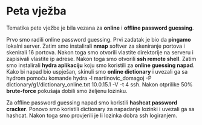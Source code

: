 # Peta vježba

Tematika pete vježbe je bila vezana za **online** i **offline password guessing**.

Prvo smo radili online password guessing.
Prvi zadatak je bio da **pingamo** lokalni server.
Zatim smo instalirali **nmap** softver za skeniranje portova i skenirali 16 portova.
Nakon toga smo otvorili vlastite direktorije na serveru i zapisivali vlastite ip adrese.
Nakon toga smo otvorili **ssh remote shell**.
Zatim smo instalirali **hydra aplikaciju** koju smo koristili za **online guessing napad**.
Kako bi napad bio uspješan, skinuli smo **online dictionary** i uvezali ga sa hydrom pomoću komande hydra -l martinovic_domagoj -P dictionary/g1/dictionary_online.txt 10.0.15.1 -V -t 4 ssh. Nakon otprilike 50% **brute-force** pokušaja dobili smo željenu lozinku.

Za offline password guessing napad smo koristili **hashcat password cracker**. Ponovo smo koristili dictionary za napadanje lozinki i uvezali ga sa hashcat. Nakon toga smo provjerili je li lozinka dobra ssh logiranjem.